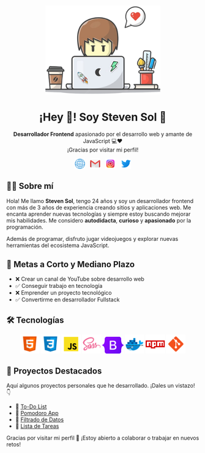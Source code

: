 <p align="center">
  <img src="https://github.com/steven55sol/steven55sol/blob/main/logo-person.png" width="300px" alt="Logo personal" />
</p>

<h1 align="center">¡Hey 👋! Soy Steven Sol 🔆 </h1>

<p align="center">
  <strong>Desarrollador Frontend</strong> apasionado por el desarrollo web y amante de JavaScript 💻❤️ <br>
  ¡Gracias por visitar mi perfil!
</p>

<p align="center">
  <a href="#" target="_blank"><img src="https://github.com/steven55sol/steven55sol/blob/main/web.png" alt="Mi sitio web" width="28px" /></a>&nbsp;&nbsp;
  <a href="#" target="_blank"><img src="https://github.com/steven55sol/steven55sol/blob/main/gmail.png" alt="Email" width="28px" /></a>&nbsp;&nbsp;
  <a href="#" target="_blank"><img src="https://github.com/steven55sol/steven55sol/blob/main/instagram.png" alt="Instagram" width="28px" /></a>&nbsp;&nbsp;
  <a href="#" target="_blank"><img src="https://github.com/steven55sol/steven55sol/blob/main/twitter.png" alt="Twitter" width="28px" /></a>
</p>

## 👨‍💻 Sobre mí

Hola! Me llamo **Steven Sol**, tengo 24 años y soy un desarrollador frontend con más de 3 años de experiencia creando sitios y aplicaciones web. Me encanta aprender nuevas tecnologías y siempre estoy buscando mejorar mis habilidades. Me considero **autodidacta**, **curioso** y **apasionado** por la programación.

Además de programar, disfruto jugar videojuegos y explorar nuevas herramientas del ecosistema JavaScript.


## 🎯 Metas a Corto y Mediano Plazo

- ❌ Crear un canal de YouTube sobre desarrollo web  
- ✅ Conseguir trabajo en tecnología  
- ❌ Emprender un proyecto tecnológico  
- ✅ Convertirme en desarrollador Fullstack


## 🛠️ Tecnologías

<p align="center">
  <img src="https://github.com/steven55sol/steven55sol/blob/main/html.png" alt="HTML" width="50px" />
  <img src="https://github.com/steven55sol/steven55sol/blob/main/css3.png" alt="CSS" width="50px" />
  <img src="https://github.com/steven55sol/steven55sol/blob/main/javascript.png" alt="JavaScript" width="50px" />
  <img src="https://github.com/steven55sol/steven55sol/blob/main/sass.png" alt="Sass" width="50px" />
  <img src="https://github.com/steven55sol/steven55sol/blob/main/bootstrap.png" alt="Bootstrap" width="55px" />
  <img src="https://github.com/steven55sol/steven55sol/blob/main/docker.png" alt="Docker" width="50px" />
  <img src="https://github.com/steven55sol/steven55sol/blob/main/npm.png" alt="NPM" width="50px" />
  <img src="https://github.com/steven55sol/steven55sol/blob/main/git.png" alt="Git" width="50px" />
</p>

## 🚀 Proyectos Destacados

Aquí algunos proyectos personales que he desarrollado. ¡Dales un vistazo! 👇

- 🔗 [To-Do List](https://to-do-list-q92hcxl54-steven55sol.vercel.app/)
- 🔗 [Pomodoro App](https://pomodoro-js-mauve.vercel.app/)
- 🔗 [Filtrado de Datos](https://filterdata4.netlify.app/)
- 🔗 [Lista de Tareas](https://listask.netlify.app)


Gracias por visitar mi perfil 💙 ¡Estoy abierto a colaborar o trabajar en nuevos retos!
